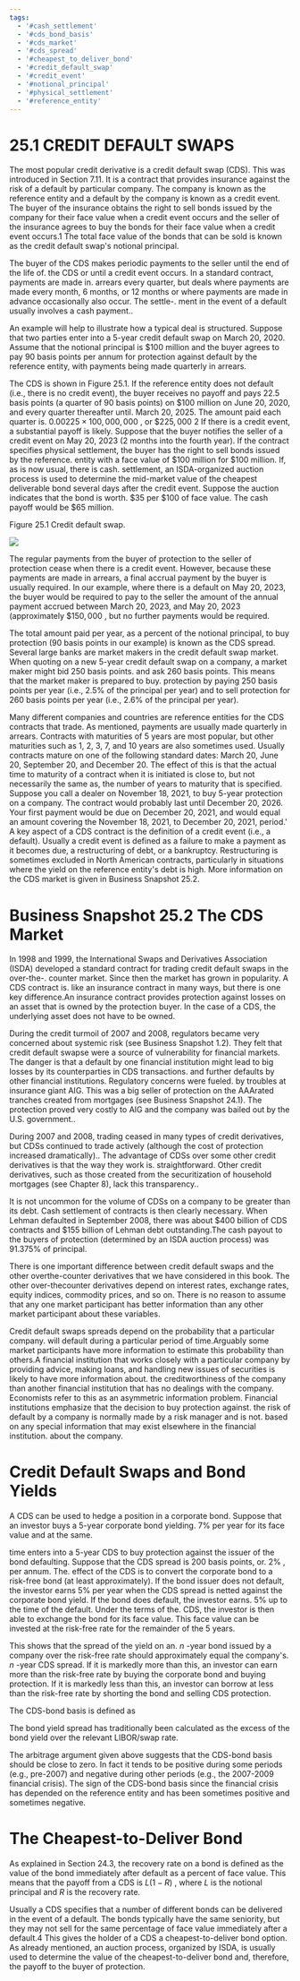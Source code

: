 ```yaml
---
tags:
  - '#cash_settlement'
  - '#cds_bond_basis'
  - '#cds_market'
  - '#cds_spread'
  - '#cheapest_to_deliver_bond'
  - '#credit_default_swap'
  - '#credit_event'
  - '#notional_principal'
  - '#physical_settlement'
  - '#reference_entity'
---
```

# 25.1 CREDIT DEFAULT SWAPS  

The most popular credit derivative is a credit default swap (CDS). This was introduced in Section 7.11. It is a contract that provides insurance against the risk of a default by particular company. The company is known as the reference entity and a default by the company is known as a credit event. The buyer of the insurance obtains the right to sell bonds issued by the company for their face value when a credit event occurs and the seller of the insurance agrees to buy the bonds for their face value when a credit event occurs.1 The total face value of the bonds that can be sold is known as the credit default swap's notional principal.  

The buyer of the CDS makes periodic payments to the seller until the end of the life of. the CDS or until a credit event occurs. In a standard contract, payments are made in. arrears every quarter, but deals where payments are made every month, 6 months, or 12 months or where payments are made in advance occasionally also occur. The settle-. ment in the event of a default usually involves a cash payment..  

An example will help to illustrate how a typical deal is structured. Suppose that two parties enter into a 5-year credit default swap on March 20, 2020. Assume that the notional principal is $\$100$ million and the buyer agrees to pay 90 basis points per annum for protection against default by the reference entity, with payments being made quarterly in arrears.  

The CDS is shown in Figure 25.1. If the reference entity does not default (i.e., there is no credit event), the buyer receives no payoff and pays 22.5 basis points (a quarter of 90 basis points) on $\$100$ million on June 20, 2020, and every quarter thereafter until. March 20, 2025. The amount paid each quarter is. $0.00225\times100,000,000$ , or $\$225,000$ 2 If there is a credit event, a substantial payoff is likely. Suppose that the buyer notifies the seller of a credit event on May 20, 2023 (2 months into the fourth year). If the contract specifies physical settlement, the buyer has the right to sell bonds issued by the reference. entity with a face value of $\$100$ million for $\$100$ million. If, as is now usual, there is cash. settlement, an ISDA-organized auction process is used to determine the mid-market value of the cheapest deliverable bond several days after the credit event. Suppose the auction indicates that the bond is worth. $\$35$ per $\$100$ of face value. The cash payoff would be $\$65$ million.  

Figure 25.1 Credit default swap.  

![](849016e2d4bd4a824e0c1705e5220731398e581432fd75b257195772e16b08b1.jpg)  

The regular payments from the buyer of protection to the seller of protection cease when there is a credit event. However, because these payments are made in arrears, a final accrual payment by the buyer is usually required. In our example, where there is a default on May 20, 2023, the buyer would be required to pay to the seller the amount of the annual payment accrued between March 20, 2023, and May 20, 2023 (approximately $\$150,000$ , but no further payments would be required.  

The total amount paid per year, as a percent of the notional principal, to buy protection (90 basis points in our example) is known as the CDS spread. Several large banks are market makers in the credit default swap market. When quoting on a new 5-year credit default swap on a company, a market maker might bid 250 basis points. and ask 260 basis points. This means that the market maker is prepared to buy. protection by paying 250 basis points per year (i.e., $2.5\%$ of the principal per year) and to sell protection for 260 basis points per year (i.e., $2.6\%$ of the principal per year).  

Many different companies and countries are reference entities for the CDS contracts that trade. As mentioned, payments are usually made quarterly in arrears. Contracts with maturities of 5 years are most popular, but other maturities such as 1, 2, 3, 7, and 10 years are also sometimes used. Usually contracts mature on one of the following standard dates: March 20, June 20, September 20, and December 20. The effect of this is that the actual time to maturity of a contract when it is initiated is close to, but not necessarily the same as, the number of years to maturity that is specified. Suppose you call a dealer on November 18, 2021, to buy 5-year protection on a company. The contract would probably last until December 20, 2026. Your first payment would be due on December 20, 2021, and would equal an amount covering the November 18, 2021, to December 20, 2021, period.' A key aspect of a CDS contract is the definition of a credit event (i.e., a default). Usually a credit event is defined as a failure to make a payment as it becomes due, a restructuring of debt, or a bankruptcy. Restructuring is sometimes excluded in North American contracts, particularly in situations where the yield on the reference entity's debt is high. More information on the CDS market is given in Business Snapshot 25.2.  

# Business Snapshot 25.2 The CDS Market  

In 1998 and 1999, the International Swaps and Derivatives Association (ISDA) developed a standard contract for trading credit default swaps in the over-the-. counter market. Since then the market has grown in popularity. A CDS contract is. like an insurance contract in many ways, but there is one key difference.An insurance contract provides protection against losses on an asset that is owned by the protection buyer. In the case of a CDS, the underlying asset does not have to be owned.  

During the credit turmoil of 2007 and 2008, regulators became very concerned about systemic risk (see Business Snapshot 1.2). They felt that credit default swapse were a source of vulnerability for financial markets. The danger is that a default by one financial institution might lead to big losses by its counterparties in CDS transactions. and further defaults by other financial institutions. Regulatory concerns were fueled. by troubles at insurance giant AIG. This was a big seller of protection on the AAArated tranches created from mortgages (see Business Snapshot 24.1). The protection proved very costly to AIG and the company was bailed out by the U.S. government..  

During 2007 and 2008, trading ceased in many types of credit derivatives, but CDSs continued to trade actively (although the cost of protection increased dramatically).. The advantage of CDSs over some other credit derivatives is that the way they work is. straightforward. Other credit derivatives, such as those created from the securitization of household mortgages (see Chapter 8), lack this transparency..  

It is not uncommon for the volume of CDSs on a company to be greater than its debt. Cash settlement of contracts is then clearly necessary. When Lehman defaulted in September 2008, there was about $\$400$ billion of CDS contracts and $\$155$ billion of Lehman debt outstanding.The cash payout to the buyers of protection (determined by an ISDA auction process) was $91.375\%$ of principal.  

There is one important difference between credit default swaps and the other overthe-counter derivatives that we have considered in this book. The other over-thecounter derivatives depend on interest rates, exchange rates, equity indices, commodity prices, and so on. There is no reason to assume that any one market participant has better information than any other market participant about these variables.  

Credit default swaps spreads depend on the probability that a particular company. will default during a particular period of time.Arguably some market participants have more information to estimate this probability than others.A financial institution that works closely with a particular company by providing advice, making loans, and handling new issues of securities is likely to have more information about. the creditworthiness of the company than another financial institution that has no dealings with the company. Economists refer to this as an asymmetric information problem. Financial institutions emphasize that the decision to buy protection against. the risk of default by a company is normally made by a risk manager and is not. based on any special information that may exist elsewhere in the financial institution. about the company.  

# Credit Default Swaps and Bond Yields  

A CDS can be used to hedge a position in a corporate bond. Suppose that an investor buys a 5-year corporate bond yielding. $7\%$ per year for its face value and at the same.  

time enters into a 5-year CDS to buy protection against the issuer of the bond defaulting. Suppose that the CDS spread is 200 basis points, or. $2\%$ , per annum. The. effect of the CDS is to convert the corporate bond to a risk-free bond (at least approximately). If the bond issuer does not default, the investor earns $5\%$ per year when the CDS spread is netted against the corporate bond yield. If the bond does default, the investor earns. $5\%$ up to the time of the default. Under the terms of the. CDS, the investor is then able to exchange the bond for its face value. This face value can be invested at the risk-free rate for the remainder of the 5 years.  

This shows that the spread of the yield on an. $n$ -year bond issued by a company over the risk-free rate should approximately equal the company's. $n$ -year CDS spread. If it is markedly more than this, an investor can earn more than the risk-free rate by buying the corporate bond and buying protection. If it is markedly less than this, an investor can borrow at less than the risk-free rate by shorting the bond and selling CDS protection.  

The CDS-bond basis is defined as  

The bond yield spread has traditionally been calculated as the excess of the bond yield over the relevant LIBOR/swap rate.  

The arbitrage argument given above suggests that the CDS-bond basis should be close to zero. In fact it tends to be positive during some periods (e.g., pre-2007) and negative during other periods (e.g., the 2007-2009 financial crisis). The sign of the CDS-bond basis since the financial crisis has depended on the reference entity and has been sometimes positive and sometimes negative.  

# The Cheapest-to-Deliver Bond  

As explained in Section 24.3, the recovery rate on a bond is defined as the value of the bond immediately after default as a percent of face value. This means that the payoff from a CDS is $L(1-R)$ , where $L$ is the notional principal and $R$ is the recovery rate.  

Usually a CDS specifies that a number of different bonds can be delivered in the event of a default. The bonds typically have the same seniority, but they may not sell for the same percentage of face value immediately after a default.4 This gives the holder of a CDS a cheapest-to-deliver bond option. As already mentioned, an auction process, organized by ISDA, is usually used to determine the value of the cheapest-to-deliver bond and, therefore, the payoff to the buyer of protection.  
